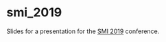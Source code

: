 
<!-- README.md is generated from README.Rmd. Please edit that file -->

# smi\_2019

Slides for a presentation for the
[SMI 2019](https://sites.uci.edu/smi2019/) conference.

